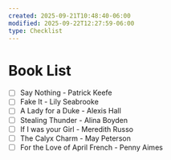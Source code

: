 ```yaml
---
created: 2025-09-21T10:48:40-06:00
modified: 2025-09-22T12:27:59-06:00
type: Checklist
---
```


# Book List

- [ ] Say Nothing - Patrick Keefe
- [ ] Fake It - Lily Seabrooke
- [ ] A Lady for a Duke - Alexis Hall
- [ ] Stealing Thunder - Alina Boyden
- [ ] If I was your Girl - Meredith Russo
- [ ] The Calyx Charm - May Peterson
- [ ] For the Love of April French - Penny Aimes
